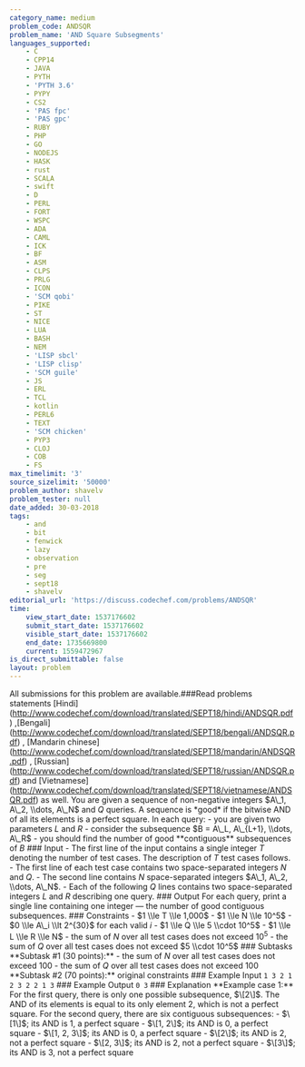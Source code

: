 ```yaml
---
category_name: medium
problem_code: ANDSQR
problem_name: 'AND Square Subsegments'
languages_supported:
    - C
    - CPP14
    - JAVA
    - PYTH
    - 'PYTH 3.6'
    - PYPY
    - CS2
    - 'PAS fpc'
    - 'PAS gpc'
    - RUBY
    - PHP
    - GO
    - NODEJS
    - HASK
    - rust
    - SCALA
    - swift
    - D
    - PERL
    - FORT
    - WSPC
    - ADA
    - CAML
    - ICK
    - BF
    - ASM
    - CLPS
    - PRLG
    - ICON
    - 'SCM qobi'
    - PIKE
    - ST
    - NICE
    - LUA
    - BASH
    - NEM
    - 'LISP sbcl'
    - 'LISP clisp'
    - 'SCM guile'
    - JS
    - ERL
    - TCL
    - kotlin
    - PERL6
    - TEXT
    - 'SCM chicken'
    - PYP3
    - CLOJ
    - COB
    - FS
max_timelimit: '3'
source_sizelimit: '50000'
problem_author: shavelv
problem_tester: null
date_added: 30-03-2018
tags:
    - and
    - bit
    - fenwick
    - lazy
    - observation
    - pre
    - seg
    - sept18
    - shavelv
editorial_url: 'https://discuss.codechef.com/problems/ANDSQR'
time:
    view_start_date: 1537176602
    submit_start_date: 1537176602
    visible_start_date: 1537176602
    end_date: 1735669800
    current: 1559472967
is_direct_submittable: false
layout: problem
---
```

All submissions for this problem are available.\###Read problems statements \[Hindi\](http://www.codechef.com/download/translated/SEPT18/hindi/ANDSQR.pdf) ,\[Bengali\](http://www.codechef.com/download/translated/SEPT18/bengali/ANDSQR.pdf) , \[Mandarin chinese\](http://www.codechef.com/download/translated/SEPT18/mandarin/ANDSQR.pdf) , \[Russian\](http://www.codechef.com/download/translated/SEPT18/russian/ANDSQR.pdf) and \[Vietnamese\](http://www.codechef.com/download/translated/SEPT18/vietnamese/ANDSQR.pdf) as well. You are given a sequence of non-negative integers $A\_1, A\_2, \\dots, A\_N$ and $Q$ queries. A sequence is \*good\* if the bitwise AND of all its elements is a perfect square. In each query: - you are given two parameters $L$ and $R$ - consider the subsequence $B = A\_L, A\_{L+1}, \\dots, A\_R$ - you should find the number of good \*\*contiguous\*\* subsequences of $B$ ### Input - The first line of the input contains a single integer $T$ denoting the number of test cases. The description of $T$ test cases follows. - The first line of each test case contains two space-separated integers $N$ and $Q$. - The second line contains $N$ space-separated integers $A\_1, A\_2, \\dots, A\_N$. - Each of the following $Q$ lines contains two space-separated integers $L$ and $R$ describing one query. ### Output For each query, print a single line containing one integer — the number of good contiguous subsequences. ### Constraints - $1 \\le T \\le 1,000$ - $1 \\le N \\le 10^5$ - $0 \\le A\_i \\lt 2^{30}$ for each valid $i$ - $1 \\le Q \\le 5 \\cdot 10^5$ - $1 \\le L \\le R \\le N$ - the sum of $N$ over all test cases does not exceed $10^5$ - the sum of $Q$ over all test cases does not exceed $5 \\cdot 10^5$ ### Subtasks \*\*Subtask #1 (30 points):\*\* - the sum of $N$ over all test cases does not exceed $100$ - the sum of $Q$ over all test cases does not exceed $100$ \*\*Subtask #2 (70 points):\*\* original constraints ### Example Input ``` 1 3 2 1 2 3 2 2 1 3 ``` ### Example Output ``` 0 3 ``` ### Explanation \*\*Example case 1:\*\* For the first query, there is only one possible subsequence, $\[2\]$. The AND of its elements is equal to its only element $2$, which is not a perfect square. For the second query, there are six contiguous subsequences: - $\[1\]$; its AND is 1, a perfect square - $\[1, 2\]$; its AND is 0, a perfect square - $\[1, 2, 3\]$; its AND is 0, a perfect square - $\[2\]$; its AND is 2, not a perfect square - $\[2, 3\]$; its AND is 2, not a perfect square - $\[3\]$; its AND is 3, not a perfect square
